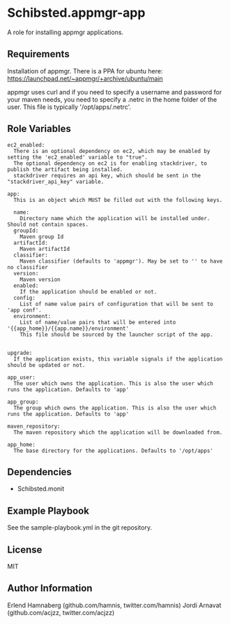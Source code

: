 Schibsted.appmgr-app
====================
A role for installing appmgr applications.

Requirements
------------
Installation of appmgr.
There is a PPA for ubuntu here: https://launchpad.net/~appmgr/+archive/ubuntu/main

appmgr uses curl and if you need to specify a username and password for your maven needs, you
need to specify a .netrc in the home folder of the user. This file is typically '/opt/apps/.netrc'.

Role Variables
--------------

```
ec2_enabled:
  There is an optional dependency on ec2, which may be enabled by setting the 'ec2_enabled' variable to "true".
  The optional dependency on ec2 is for enabling stackdriver, to publish the artifact being installed.
  stackdriver requires an api key, which should be sent in the "stackdriver_api_key" variable.

app:
  This is an object which MUST be filled out with the following keys.

  name: 
    Directory name which the application will be installed under. Should not contain spaces.
  groupId: 
    Maven group Id
  artifactId: 
    Maven artifactId
  classifier: 
    Maven classifier (defaults to 'appmgr'). May be set to '' to have no classifier
  version: 
    Maven version
  enabled:
    If the application should be enabled or not.
  config: 
    List of name value pairs of configuration that will be sent to 'app conf'.
  environment: 
    List of name/value pairs that will be entered into '{{app_home}}/{{app.name}}/environment'
    This file should be sourced by the launcher script of the app.


upgrade:
  If the application exists, this variable signals if the application should be updated or not.

app_user:
  The user which owns the application. This is also the user which runs the application. Defaults to 'app'

app_group:
  The group which owns the application. This is also the user which runs the application. Defaults to 'app'

maven_repository:
  The maven repository which the application will be downloaded from.

app_home:
  The base directory for the applications. Defaults to '/opt/apps'

```

Dependencies
------------
- Schibsted.monit

Example Playbook
-------------------------

See the sample-playbook.yml in the git repository.

License
-------

MIT

Author Information
------------------

Erlend Hamnaberg (github.com/hamnis, twitter.com/hamnis)
Jordi Arnavat (github.com/acjzz, twitter.com/acjzz)
